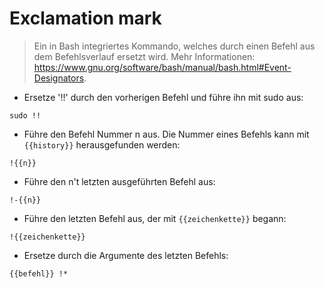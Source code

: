 # Exclamation mark

> Ein in Bash integriertes Kommando, welches durch einen Befehl aus dem Befehlsverlauf ersetzt wird.
> Mehr Informationen: <https://www.gnu.org/software/bash/manual/bash.html#Event-Designators>.

- Ersetze '!!' durch den vorherigen Befehl und führe ihn mit sudo aus:

`sudo !!`

- Führe den Befehl Nummer n aus. Die Nummer eines Befehls kann mit `{{history}}` herausgefunden werden:

`!{{n}}`

- Führe den n't letzten ausgeführten Befehl aus:

`!-{{n}}`

- Führe den letzten Befehl aus, der mit `{{zeichenkette}}` begann:

`!{{zeichenkette}}`

- Ersetze durch die Argumente des letzten Befehls:

`{{befehl}} !*`
